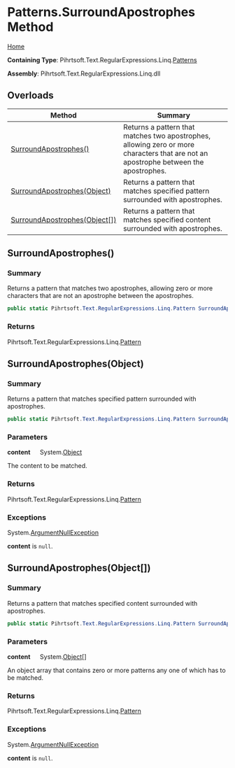 # Patterns\.SurroundApostrophes Method

[Home](../../../../../../README.md)

**Containing Type**: Pihrtsoft\.Text\.RegularExpressions\.Linq\.[Patterns](../README.md)

**Assembly**: Pihrtsoft\.Text\.RegularExpressions\.Linq\.dll

## Overloads

| Method | Summary |
| ------ | ------- |
| [SurroundApostrophes()](#Pihrtsoft_Text_RegularExpressions_Linq_Patterns_SurroundApostrophes) | Returns a pattern that matches two apostrophes, allowing zero or more characters that are not an apostrophe between the apostrophes\. |
| [SurroundApostrophes(Object)](#Pihrtsoft_Text_RegularExpressions_Linq_Patterns_SurroundApostrophes_System_Object_) | Returns a pattern that matches specified pattern surrounded with apostrophes\. |
| [SurroundApostrophes(Object\[\])](#Pihrtsoft_Text_RegularExpressions_Linq_Patterns_SurroundApostrophes_System_Object___) | Returns a pattern that matches specified content surrounded with apostrophes\. |

## SurroundApostrophes\(\) <a name="Pihrtsoft_Text_RegularExpressions_Linq_Patterns_SurroundApostrophes"></a>

### Summary

Returns a pattern that matches two apostrophes, allowing zero or more characters that are not an apostrophe between the apostrophes\.

```csharp
public static Pihrtsoft.Text.RegularExpressions.Linq.Pattern SurroundApostrophes()
```

### Returns

Pihrtsoft\.Text\.RegularExpressions\.Linq\.[Pattern](../../Pattern/README.md)

## SurroundApostrophes\(Object\) <a name="Pihrtsoft_Text_RegularExpressions_Linq_Patterns_SurroundApostrophes_System_Object_"></a>

### Summary

Returns a pattern that matches specified pattern surrounded with apostrophes\.

```csharp
public static Pihrtsoft.Text.RegularExpressions.Linq.Pattern SurroundApostrophes(object content)
```

### Parameters

**content** &emsp; System\.[Object](https://docs.microsoft.com/en-us/dotnet/api/system.object)

The content to be matched\.

### Returns

Pihrtsoft\.Text\.RegularExpressions\.Linq\.[Pattern](../../Pattern/README.md)

### Exceptions

System\.[ArgumentNullException](https://docs.microsoft.com/en-us/dotnet/api/system.argumentnullexception)

**content** is `null`\.

## SurroundApostrophes\(Object\[\]\) <a name="Pihrtsoft_Text_RegularExpressions_Linq_Patterns_SurroundApostrophes_System_Object___"></a>

### Summary

Returns a pattern that matches specified content surrounded with apostrophes\.

```csharp
public static Pihrtsoft.Text.RegularExpressions.Linq.Pattern SurroundApostrophes(params object[] content)
```

### Parameters

**content** &emsp; System\.[Object](https://docs.microsoft.com/en-us/dotnet/api/system.object)\[\]

An object array that contains zero or more patterns any one of which has to be matched\.

### Returns

Pihrtsoft\.Text\.RegularExpressions\.Linq\.[Pattern](../../Pattern/README.md)

### Exceptions

System\.[ArgumentNullException](https://docs.microsoft.com/en-us/dotnet/api/system.argumentnullexception)

**content** is `null`\.


